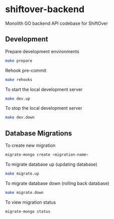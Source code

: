 # shiftover-backend

Monolith GO backend API codebase for ShiftOver

## Development

Prepare development environments
```bash
make prepare
```

Rehook pre-commit
```bash
make rehooks
```

To start the local development server
```bash
make dev.up
```

To stop the local development server
```bash
make dev.down
```

## Database Migrations

To create new migration
```bash
migrate-mongo create <migration-name>
```

To migrate database up (updating database)
```bash
make migrate.up
```

To migrate database down (rolling back database)
```bash
make migrate.down
```

To view migration status
```bash
migrate-mongo status
```
